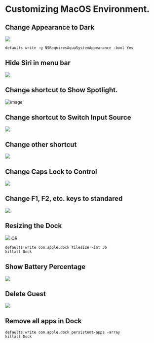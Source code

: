 # Customizing MacOS Environment.

## Change Appearance to Dark
![](https://user-images.githubusercontent.com/5036939/46842340-fafa8f00-cd81-11e8-9470-b496109d455a.png)
```
defaults write -g NSRequiresAquaSystemAppearance -bool Yes
```

## Hide Siri in menu bar
![](https://user-images.githubusercontent.com/5036939/46842317-e3bba180-cd81-11e8-8374-43e3a3ac3c72.png)

## Change shortcut to Show Spotlight.
![image](https://user-images.githubusercontent.com/5036939/46842334-f7ff9e80-cd81-11e8-83f0-9efcd0c3ad98.png)

## Change shortcut to Switch Input Source
![](https://user-images.githubusercontent.com/5036939/46842320-e7e7bf00-cd81-11e8-8cbb-c9e445866ceb.png)

## Change other shortcut
![](https://user-images.githubusercontent.com/5036939/46843053-d86a7500-cd85-11e8-91d2-8ef42d135702.png)

## Change Caps Lock to Control
![](https://user-images.githubusercontent.com/5036939/46842322-eae2af80-cd81-11e8-91c2-7c3ff2b382db.png)

## Change F1, F2, etc. keys to standared
![](https://user-images.githubusercontent.com/5036939/46843121-18315c80-cd86-11e8-94c4-ed10470ed146.png)

## Resizing the Dock
![](https://user-images.githubusercontent.com/5036939/46842330-f46c1780-cd81-11e8-8114-c77ab045c8c7.png)
OR
```
defaults write com.apple.dock tilesize -int 36
killall Dock
```

## Show Battery Percentage
![](https://user-images.githubusercontent.com/5036939/46842344-fe8e1600-cd81-11e8-91e0-ba87fb4136ed.png)

## Delete Guest
![](https://user-images.githubusercontent.com/5036939/46842347-00f07000-cd82-11e8-8df1-3940eb40b2b4.png)

## Remove all apps in Dock
```
defaults write com.apple.dock persistent-apps -array
killall Dock
```
